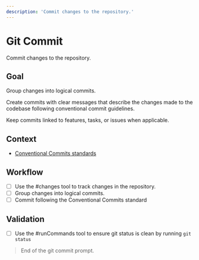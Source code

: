 ```yaml
---
description: 'Commit changes to the repository.'
---
```


# Git Commit

Commit changes to the repository.

## Goal

Group changes into logical commits.

Create commits with clear messages that describe the changes made to the codebase following conventional commit guidelines.

Keep commits linked to features, tasks, or issues when applicable.

## Context

- [Conventional Commits standards](../instructions/std_conventional-commits.instructions.md)

## Workflow

- [ ] Use the #changes tool to track changes in the repository.
- [ ] Group changes into logical commits.
- [ ] Commit following the Conventional Commits standard

## Validation

- [ ] Use the #runCommands tool to ensure git status is clean by running `git status`

> End of the git commit prompt.
